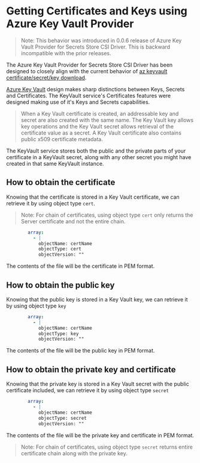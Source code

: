 # Getting Certificates and Keys using Azure Key Vault Provider

> Note: This behavior was introduced in 0.0.6 release of Azure Key Vault Provider for Secrets Store CSI Driver. This is backward incompatible with the prior releases.

The Azure Key Vault Provider for Secrets Store CSI Driver has been designed to closely align with the current behavior of  [az keyvault certificate/secret/key download](https://docs.microsoft.com/en-us/cli/azure/keyvault?view=azure-cli-latest).

[Azure Key Vault](https://docs.microsoft.com/azure/key-vault/) design makes sharp distinctions between Keys, Secrets and Certificates. The KeyVault service's Certificates features were designed making use of it's Keys and Secrets capabilities.

> When a Key Vault certificate is created, an addressable key and secret are also created with the same name. The Key Vault key allows key operations and the Key Vault secret allows retrieval of the certificate value as a secret. A Key Vault certificate also contains public x509 certificate metadata.

The KeyVault service stores both the public and the private parts of your certificate in a KeyVault secret, along with any other secret you might have created in that same KeyVault instance.

## How to obtain the certificate

Knowing that the certificate is stored in a Key Vault certificate, we can retrieve it by using object type `cert`.

> Note: For chain of certificates, using object type `cert` only returns the Server certificate and not the entire chain.

```yaml
        array:
          - |
            objectName: certName
            objectType: cert
            objectVersion: ""
```

The contents of the file will be the certificate in PEM format.

## How to obtain the public key

Knowing that the public key is stored in a Key Vault key, we can retrieve it by using object type `key`

```yaml
        array:
          - |
            objectName: certName
            objectType: key
            objectVersion: ""
```

The contents of the file will be the public key in PEM format.

## How to obtain the private key and certificate

Knowing that the private key is stored in a Key Vault secret with the public certificate included, we can retrieve it by using object type `secret`

```yaml
        array:
          - |
            objectName: certName
            objectType: secret
            objectVersion: ""
```

The contents of the file will be the private key and certificate in PEM format.

> Note: For chain of certificates, using object type `secret` returns entire certificate chain along with the private key.
